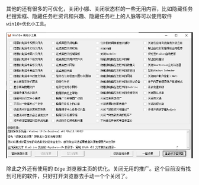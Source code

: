 其他的还有很多的可优化，关闭小娜、关闭状态栏的一些无用内容，比如隐藏任务栏搜索框、隐藏任务栏资讯和兴趣、隐藏任务栏上的人脉等可以使用软件 `win10+优化小工具`。

![win10 优化小工具](../images/win10优化小工具.png)


除此之外还有使用的 `Edge` 浏览器主页的优化。关闭无用的推广。这个目前没有找到可用的软件，只好打开浏览器去手动一个个关闭了。